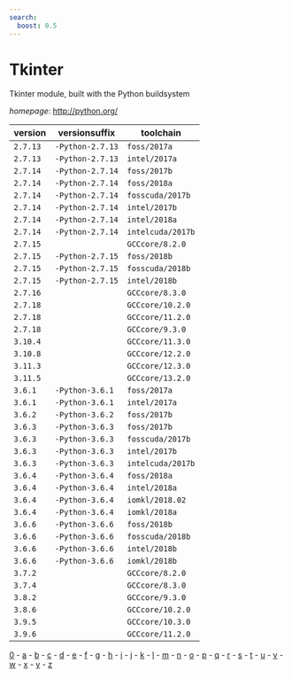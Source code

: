 ```yaml
---
search:
  boost: 0.5
---
```

# Tkinter

Tkinter module, built with the Python buildsystem

*homepage*: <http://python.org/>

version | versionsuffix | toolchain
--------|---------------|----------
``2.7.13`` | ``-Python-2.7.13`` | ``foss/2017a``
``2.7.13`` | ``-Python-2.7.13`` | ``intel/2017a``
``2.7.14`` | ``-Python-2.7.14`` | ``foss/2017b``
``2.7.14`` | ``-Python-2.7.14`` | ``foss/2018a``
``2.7.14`` | ``-Python-2.7.14`` | ``fosscuda/2017b``
``2.7.14`` | ``-Python-2.7.14`` | ``intel/2017b``
``2.7.14`` | ``-Python-2.7.14`` | ``intel/2018a``
``2.7.14`` | ``-Python-2.7.14`` | ``intelcuda/2017b``
``2.7.15`` |  | ``GCCcore/8.2.0``
``2.7.15`` | ``-Python-2.7.15`` | ``foss/2018b``
``2.7.15`` | ``-Python-2.7.15`` | ``fosscuda/2018b``
``2.7.15`` | ``-Python-2.7.15`` | ``intel/2018b``
``2.7.16`` |  | ``GCCcore/8.3.0``
``2.7.18`` |  | ``GCCcore/10.2.0``
``2.7.18`` |  | ``GCCcore/11.2.0``
``2.7.18`` |  | ``GCCcore/9.3.0``
``3.10.4`` |  | ``GCCcore/11.3.0``
``3.10.8`` |  | ``GCCcore/12.2.0``
``3.11.3`` |  | ``GCCcore/12.3.0``
``3.11.5`` |  | ``GCCcore/13.2.0``
``3.6.1`` | ``-Python-3.6.1`` | ``foss/2017a``
``3.6.1`` | ``-Python-3.6.1`` | ``intel/2017a``
``3.6.2`` | ``-Python-3.6.2`` | ``foss/2017b``
``3.6.3`` | ``-Python-3.6.3`` | ``foss/2017b``
``3.6.3`` | ``-Python-3.6.3`` | ``fosscuda/2017b``
``3.6.3`` | ``-Python-3.6.3`` | ``intel/2017b``
``3.6.3`` | ``-Python-3.6.3`` | ``intelcuda/2017b``
``3.6.4`` | ``-Python-3.6.4`` | ``foss/2018a``
``3.6.4`` | ``-Python-3.6.4`` | ``intel/2018a``
``3.6.4`` | ``-Python-3.6.4`` | ``iomkl/2018.02``
``3.6.4`` | ``-Python-3.6.4`` | ``iomkl/2018a``
``3.6.6`` | ``-Python-3.6.6`` | ``foss/2018b``
``3.6.6`` | ``-Python-3.6.6`` | ``fosscuda/2018b``
``3.6.6`` | ``-Python-3.6.6`` | ``intel/2018b``
``3.6.6`` | ``-Python-3.6.6`` | ``iomkl/2018b``
``3.7.2`` |  | ``GCCcore/8.2.0``
``3.7.4`` |  | ``GCCcore/8.3.0``
``3.8.2`` |  | ``GCCcore/9.3.0``
``3.8.6`` |  | ``GCCcore/10.2.0``
``3.9.5`` |  | ``GCCcore/10.3.0``
``3.9.6`` |  | ``GCCcore/11.2.0``

[0](../0/index.md) - [a](../a/index.md) - [b](../b/index.md) - [c](../c/index.md) - [d](../d/index.md) - [e](../e/index.md) - [f](../f/index.md) - [g](../g/index.md) - [h](../h/index.md) - [i](../i/index.md) - [j](../j/index.md) - [k](../k/index.md) - [l](../l/index.md) - [m](../m/index.md) - [n](../n/index.md) - [o](../o/index.md) - [p](../p/index.md) - [q](../q/index.md) - [r](../r/index.md) - [s](../s/index.md) - [t](../t/index.md) - [u](../u/index.md) - [v](../v/index.md) - [w](../w/index.md) - [x](../x/index.md) - [y](../y/index.md) - [z](../z/index.md)


